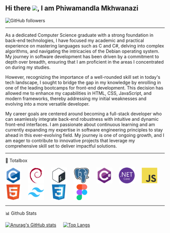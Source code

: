 ## Hi there <img src="https://cdn.pixabay.com/animation/2024/07/28/23/04/23-04-11-661_512.gif" width="40px">, I am Phiwamandla Mkhwanazi

![GitHub followers](https://img.shields.io/github/followers/phiwamandla-mkhwanazi?style=social)

---

As a dedicated Computer Science graduate with a strong foundation in back-end technologies, I have focused my academic and practical experience on mastering languages such as C and C#, delving into complex algorithms, and navigating the intricacies of the Debian operating system. My journey in software development has been driven by a commitment to depth over breadth, ensuring that I am proficient in the areas I concentrated on during my studies.

However, recognizing the importance of a well-rounded skill set in today's tech landscape, I sought to bridge the gap in my knowledge by enrolling in one of the leading bootcamps for front-end development. This decision has allowed me to enhance my capabilities in HTML, CSS, JavaScript, and modern frameworks, thereby addressing my initial weaknesses and evolving into a more versatile developer.

My career goals are centered around becoming a full-stack developer who can seamlessly integrate back-end robustness with intuitive and dynamic front-end interfaces. I am passionate about continuous learning and am currently expanding my expertise in software engineering principles to stay ahead in this ever-evolving field. My journey is one of ongoing growth, and I am eager to contribute to innovative projects that leverage my comprehensive skill set to deliver impactful solutions.

---
🧰 Totalbox

<img src="https://github.com/devicons/devicon/blob/master/icons/c/c-original.svg" width="50px" height="50px">  &emsp; <img src="https://github.com/devicons/devicon/blob/master/icons/debian/debian-original.svg" width="50px" height="50px">  &emsp; <img src="https://github.com/devicons/devicon/blob/master/icons/bash/bash-original.svg" width="50px" height="50px">  &emsp; <img src="https://github.com/devicons/devicon/blob/master/icons/postgresql/postgresql-original.svg" width="50px" height="50px">  &emsp; <img src="https://github.com/devicons/devicon/blob/master/icons/csharp/csharp-original.svg" width="50px" height="50px"> &emsp; <img src="https://github.com/devicons/devicon/blob/master/icons/dotnetcore/dotnetcore-original.svg" width="50px" height="50px">   &emsp; <img src="https://github.com/devicons/devicon/blob/master/icons/javascript/javascript-original.svg" width="50px" height="50">  &emsp; <img src="https://github.com/devicons/devicon/blob/master/icons/html5/html5-original.svg" width="50px" height="50px">   &emsp; <img src="https://github.com/devicons/devicon/blob/master/icons/tailwindcss/tailwindcss-original.svg" width="50px" height="50px"> &emsp; <img src="https://github.com/devicons/devicon/blob/master/icons/css3/css3-original.svg" width="50px" height="50px"> &emsp; <img src="https://github.com/devicons/devicon/blob/master/icons/figma/figma-original.svg" width="50px" height="50px">

---
📊 Github Stats

[![Anurag's GitHub stats](https://github-readme-stats.vercel.app/api?username=phiwamandla-mkhwanazi&show_icons=true&theme=dark)](https://github.com/anuraghazra/github-readme-stats)  &emsp;
[![Top Langs](https://github-readme-stats.vercel.app/api/top-langs/?username=phiwamandla-mkhwanazi&theme=dark)](https://github.com/anuraghazra/github-readme-stats)

<!--
**Phiwamandla-Mkhwanazi/phiwamandla-mkhwanazi** is a ✨ _special_ ✨ repository because its `README.md` (this file) appears on your GitHub profile.

Here are some ideas to get you started:

- 🔭 I’m currently working on ...
- 🌱 I’m currently learning ...
- 👯 I’m looking to collaborate on ...
- 🤔 I’m looking for help with ...
- 💬 Ask me about ...
- 📫 How to reach me: ...
- 😄 Pronouns: ...
- ⚡ Fun fact: ...
-->
